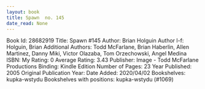```yaml
---
layout: book
title: Spawn  no. 145
date_read: None
---
```


Book Id: 28682919
Title: Spawn #145
Author: Brian Holguin
Author l-f: Holguin, Brian
Additional Authors: Todd McFarlane, Brian Haberlin, Allen Martinez, Danny Miki, Victor Olazaba, Tom Orzechowski, Angel  Medina
ISBN: 
My Rating: 0
Average Rating: 3.43
Publisher: Image - Todd McFarlane Productions
Binding: Kindle Edition
Number of Pages: 23
Year Published: 2005
Original Publication Year: 
Date Added: 2020/04/02
Bookshelves: kupka-wstydu
Bookshelves with positions: kupka-wstydu (#1069)

